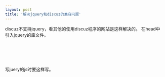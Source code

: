 ```yaml
---
layout: post
title: '解决jquery和discuz的兼容问题'
---
```

discuz不支持jquery，看其他的使用discuz程序的网站是这样解决的。
在head中引入jquery的库文件。
<pre>
<script src="jquery1.8.js" type="text/javascript"></script>
<script type="text/javascript">
 var jQ = jQuery.noConflict();
</script>
</pre>
写juery的js时要这样写。
<pre>
<script type="text/javascript" charset="utf-8">
jQuery(function(){
var jq=jQuery;

...

});
</script>
</pre>

